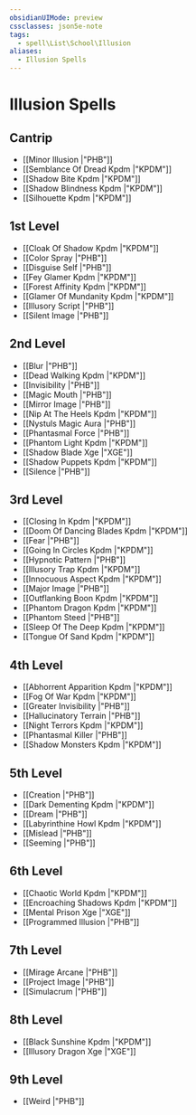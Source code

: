 ```yaml
---
obsidianUIMode: preview
cssclasses: json5e-note
tags:
  - spell\List\School\Illusion
aliases:
  - Illusion Spells
---
```

# Illusion Spells

## Cantrip

- [[Minor Illusion \|"PHB"]]
- [[Semblance Of Dread Kpdm \|"KPDM"]]
- [[Shadow Bite Kpdm \|"KPDM"]]
- [[Shadow Blindness Kpdm \|"KPDM"]]
- [[Silhouette Kpdm \|"KPDM"]]

## 1st Level

- [[Cloak Of Shadow Kpdm \|"KPDM"]]
- [[Color Spray \|"PHB"]]
- [[Disguise Self \|"PHB"]]
- [[Fey Glamer Kpdm \|"KPDM"]]
- [[Forest Affinity Kpdm \|"KPDM"]]
- [[Glamer Of Mundanity Kpdm \|"KPDM"]]
- [[Illusory Script \|"PHB"]]
- [[Silent Image \|"PHB"]]

## 2nd Level

- [[Blur \|"PHB"]]
- [[Dead Walking Kpdm \|"KPDM"]]
- [[Invisibility \|"PHB"]]
- [[Magic Mouth \|"PHB"]]
- [[Mirror Image \|"PHB"]]
- [[Nip At The Heels Kpdm \|"KPDM"]]
- [[Nystuls Magic Aura \|"PHB"]]
- [[Phantasmal Force \|"PHB"]]
- [[Phantom Light Kpdm \|"KPDM"]]
- [[Shadow Blade Xge \|"XGE"]]
- [[Shadow Puppets Kpdm \|"KPDM"]]
- [[Silence \|"PHB"]]

## 3rd Level

- [[Closing In Kpdm \|"KPDM"]]
- [[Doom Of Dancing Blades Kpdm \|"KPDM"]]
- [[Fear \|"PHB"]]
- [[Going In Circles Kpdm \|"KPDM"]]
- [[Hypnotic Pattern \|"PHB"]]
- [[Illusory Trap Kpdm \|"KPDM"]]
- [[Innocuous Aspect Kpdm \|"KPDM"]]
- [[Major Image \|"PHB"]]
- [[Outflanking Boon Kpdm \|"KPDM"]]
- [[Phantom Dragon Kpdm \|"KPDM"]]
- [[Phantom Steed \|"PHB"]]
- [[Sleep Of The Deep Kpdm \|"KPDM"]]
- [[Tongue Of Sand Kpdm \|"KPDM"]]

## 4th Level

- [[Abhorrent Apparition Kpdm \|"KPDM"]]
- [[Fog Of War Kpdm \|"KPDM"]]
- [[Greater Invisibility \|"PHB"]]
- [[Hallucinatory Terrain \|"PHB"]]
- [[Night Terrors Kpdm \|"KPDM"]]
- [[Phantasmal Killer \|"PHB"]]
- [[Shadow Monsters Kpdm \|"KPDM"]]

## 5th Level

- [[Creation \|"PHB"]]
- [[Dark Dementing Kpdm \|"KPDM"]]
- [[Dream \|"PHB"]]
- [[Labyrinthine Howl Kpdm \|"KPDM"]]
- [[Mislead \|"PHB"]]
- [[Seeming \|"PHB"]]

## 6th Level

- [[Chaotic World Kpdm \|"KPDM"]]
- [[Encroaching Shadows Kpdm \|"KPDM"]]
- [[Mental Prison Xge \|"XGE"]]
- [[Programmed Illusion \|"PHB"]]

## 7th Level

- [[Mirage Arcane \|"PHB"]]
- [[Project Image \|"PHB"]]
- [[Simulacrum \|"PHB"]]

## 8th Level

- [[Black Sunshine Kpdm \|"KPDM"]]
- [[Illusory Dragon Xge \|"XGE"]]

## 9th Level

- [[Weird \|"PHB"]]

